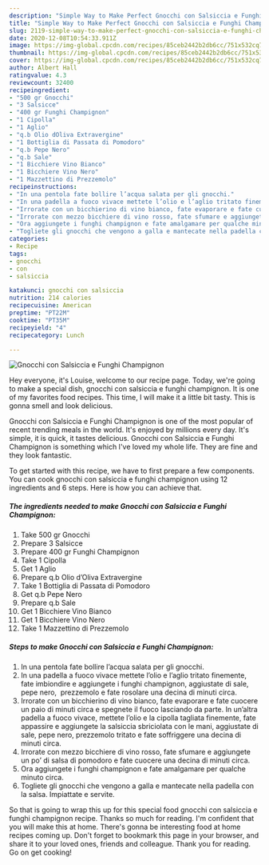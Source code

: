 ```yaml
---
description: "Simple Way to Make Perfect Gnocchi con Salsiccia e Funghi Champignon"
title: "Simple Way to Make Perfect Gnocchi con Salsiccia e Funghi Champignon"
slug: 2119-simple-way-to-make-perfect-gnocchi-con-salsiccia-e-funghi-champignon
date: 2020-12-08T10:54:33.911Z
image: https://img-global.cpcdn.com/recipes/85ceb2442b2db6cc/751x532cq70/gnocchi-con-salsiccia-e-funghi-champignon-recipe-main-photo.jpg
thumbnail: https://img-global.cpcdn.com/recipes/85ceb2442b2db6cc/751x532cq70/gnocchi-con-salsiccia-e-funghi-champignon-recipe-main-photo.jpg
cover: https://img-global.cpcdn.com/recipes/85ceb2442b2db6cc/751x532cq70/gnocchi-con-salsiccia-e-funghi-champignon-recipe-main-photo.jpg
author: Albert Hall
ratingvalue: 4.3
reviewcount: 32400
recipeingredient:
- "500 gr Gnocchi"
- "3 Salsicce"
- "400 gr Funghi Champignon"
- "1 Cipolla"
- "1 Aglio"
- "q.b Olio dOliva Extravergine"
- "1 Bottiglia di Passata di Pomodoro"
- "q.b Pepe Nero"
- "q.b Sale"
- "1 Bicchiere Vino Bianco"
- "1 Bicchiere Vino Nero"
- "1 Mazzettino di Prezzemolo"
recipeinstructions:
- "In una pentola fate bollire l’acqua salata per gli gnocchi."
- "In una padella a fuoco vivace mettete l’olio e l’aglio tritato finemente, fate imbiondire e aggiungete i funghi champignon, aggiustate di sale, pepe nero,  prezzemolo e fate rosolare una decina di minuti circa."
- "Irrorate con un bicchierino di vino bianco, fate evaporare e fate cuocere un paio di minuti circa e spegnete il fuoco lasciando da parte. In un’altra padella a fuoco vivace, mettete l’olio e la cipolla tagliata finemente, fate appassire e aggiungete la salsiccia sbriciolata con le mani, aggiustate di sale, pepe nero, prezzemolo tritato e fate soffriggere una decina di minuti circa."
- "Irrorate con mezzo bicchiere di vino rosso, fate sfumare e aggiungete un po’ di salsa di pomodoro e fate cuocere una decina di minuti circa."
- "Ora aggiungete i funghi champignon e fate amalgamare per qualche minuto circa."
- "Togliete gli gnocchi che vengono a galla e mantecate nella padella con la salsa. Impiattate e servite."
categories:
- Recipe
tags:
- gnocchi
- con
- salsiccia

katakunci: gnocchi con salsiccia 
nutrition: 214 calories
recipecuisine: American
preptime: "PT22M"
cooktime: "PT35M"
recipeyield: "4"
recipecategory: Lunch

---
```



![Gnocchi con Salsiccia e Funghi Champignon](https://img-global.cpcdn.com/recipes/85ceb2442b2db6cc/751x532cq70/gnocchi-con-salsiccia-e-funghi-champignon-recipe-main-photo.jpg)

Hey everyone, it's Louise, welcome to our recipe page. Today, we're going to make a special dish, gnocchi con salsiccia e funghi champignon. It is one of my favorites food recipes. This time, I will make it a little bit tasty. This is gonna smell and look delicious.



Gnocchi con Salsiccia e Funghi Champignon is one of the most popular of recent trending meals in the world. It's enjoyed by millions every day. It's simple, it is quick, it tastes delicious. Gnocchi con Salsiccia e Funghi Champignon is something which I've loved my whole life. They are fine and they look fantastic.


To get started with this recipe, we have to first prepare a few components. You can cook gnocchi con salsiccia e funghi champignon using 12 ingredients and 6 steps. Here is how you can achieve that.

<!--inarticleads1-->

##### The ingredients needed to make Gnocchi con Salsiccia e Funghi Champignon:

1. Take 500 gr Gnocchi
1. Prepare 3 Salsicce
1. Prepare 400 gr Funghi Champignon
1. Take 1 Cipolla
1. Get 1 Aglio
1. Prepare q.b Olio d’Oliva Extravergine
1. Take 1 Bottiglia di Passata di Pomodoro
1. Get q.b Pepe Nero
1. Prepare q.b Sale
1. Get 1 Bicchiere Vino Bianco
1. Get 1 Bicchiere Vino Nero
1. Take 1 Mazzettino di Prezzemolo




<!--inarticleads2-->

##### Steps to make Gnocchi con Salsiccia e Funghi Champignon:

1. In una pentola fate bollire l’acqua salata per gli gnocchi.
1. In una padella a fuoco vivace mettete l’olio e l’aglio tritato finemente, fate imbiondire e aggiungete i funghi champignon, aggiustate di sale, pepe nero,  prezzemolo e fate rosolare una decina di minuti circa.
1. Irrorate con un bicchierino di vino bianco, fate evaporare e fate cuocere un paio di minuti circa e spegnete il fuoco lasciando da parte. In un’altra padella a fuoco vivace, mettete l’olio e la cipolla tagliata finemente, fate appassire e aggiungete la salsiccia sbriciolata con le mani, aggiustate di sale, pepe nero, prezzemolo tritato e fate soffriggere una decina di minuti circa.
1. Irrorate con mezzo bicchiere di vino rosso, fate sfumare e aggiungete un po’ di salsa di pomodoro e fate cuocere una decina di minuti circa.
1. Ora aggiungete i funghi champignon e fate amalgamare per qualche minuto circa.
1. Togliete gli gnocchi che vengono a galla e mantecate nella padella con la salsa. Impiattate e servite.




So that is going to wrap this up for this special food gnocchi con salsiccia e funghi champignon recipe. Thanks so much for reading. I'm confident that you will make this at home. There's gonna be interesting food at home recipes coming up. Don't forget to bookmark this page in your browser, and share it to your loved ones, friends and colleague. Thank you for reading. Go on get cooking!

